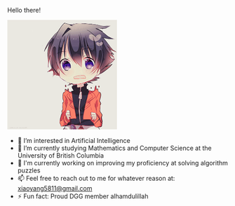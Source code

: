 Hello there!

<img src="randomanimeboy.gif" width="250" height="250"/>

- 👀 I’m interested in Artificial Intelligence 
- 🌱 I’m currently studying Mathematics and Computer Science at the University of British Columbia
- 🔭 I'm currently working on improving my proficiency at solving algorithm puzzles
- 📫 Feel free to reach out to me for whatever reason at: xiaoyang5811@gmail.com
- ⚡ Fun fact: Proud DGG member alhamdulillah

<!---
1n48yg/1n48yg is a ✨ special ✨ repository because its `README.md` (this file) appears on your GitHub profile.
You can click the Preview link to take a look at your changes.
--->
